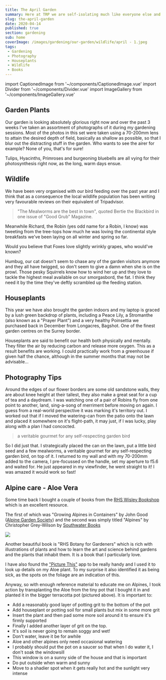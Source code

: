 ```yaml
---
title: The April Garden
summary: Here at TRP we are self-isolating much like everyone else and no walks are taking place beyond the household. So I thought it would be a good idea to explore my very own garden. To treat it as our own micro National Park!
slug: the-april-garden
date: 2020-04-14
published: true
section: gardening
sub: home
coverImage: /images/gardening/our-garden/wildlife/april - 1.jpeg
tags:
 - Gardening
 - Photography
 - Houseplants
 - Wildlife
 - Books
---
```

import CaptionedImage from '~/components/CaptionedImage.vue'
import Divider from '~/components/Divider.vue'
import ImageGallery from '~/components/ImageGallery.vue'

## Garden Plants

Our garden is looking absolutely glorious right now and over the past 3 weeks I've taken an assortment of photographs of it during my gardening sessions. Most of the photos in this set were taken using a 70-200mm lens to attain the desired depth of field, basically as shallow as possible, so that I blur out the distracting stuff in the garden. Who wants to see the airer for example? None of you, that's for sure!

Tulips, Hyacinths, Primroses and burgeoning bluebells are all vying for their photosynthesis right now, as the long, warm days ensue.

<image-gallery folder="/gardening/our-garden/plants" prefix="april" :num="9"/>

## Wildlife

We have been very organised with our bird feeding over the past year and I think that as a consequence the local wildlife population has been writing very favourable reviews on their equivalent of Tripadvisor. 

> "The Mealworms are the best in town", quoted Bertie the Blackbird in one issue of "Good Grub" Magazine. 

Meanwhile Richard, the Robin (yes odd name for a Robin, I know) was tweeting from the tree-tops how much he was loving the continental style breakfasts we've been laying on all winter and spring so far.

Would you believe that Foxes love slightly wrinkly grapes, who would've known?

Humbug, our cat doesn't seem to chase any of the garden visitors anymore and they all have twigged, so don't seem to give a damn when she is on the prowl. Those pesky Squirrels know how to wind her up and they love to tackle the highest meal available on our smorgasbord, the fat. I think they need it by the time they've deftly scrambled up the feeding station.

<image-gallery folder="/gardening/our-garden/wildlife" prefix="april" :num="9"/>

## Houseplants

This year we have also brought the garden indoors and my laptop is graced by a lush green backdrop of plants, including a Peace Lily, a Stromanthe (also known as a "Prayer Plant") and a very healthy Poinsettia we purchased back in December from Longacres, Bagshot. One of the finest garden centres on the Surrey border.

Houseplants are said to benefit our health both physically and mentally. They filter the air by reducing carbon and release more oxygen. This as a result benefits are working. I could practically work from a greenhouse if given half the chance, although in the summer months that may not be advisable...

<image-gallery folder="/gardening/our-garden/houseplants" prefix="april" :num="3"/>

## Photography Tips

<captioned-image alt="Robin" caption="Robin perched on watering-can handle" imgFile="gardening/our-garden/wildlife/april - 1.jpeg" :blog="true"/>

Around the edges of our flower borders are some old sandstone walls, they are about knee height at their tallest, they also make a great seat for a cup of tea and a daydream. I was watching one of a pair of Robins fly from one point to another, land, sing-a-song of merriment before moving on again. I guess from a real-world perspective it was marking it's territory out. I worked out that if I moved the watering-can from the patio onto the lawn and placed it somewhere on it's flight-path, it may just, if I was lucky, play along with a plan I had concocted. 

> a veritable gourmet for any self-respecting garden bird

So I did just that. I strategically placed the can on the lawn, put a little bird seed and a few mealworms, a veritable gourmet for any self-respecting garden bird, on top of it. I returned to my wall and with my 70-200mm added to the camera, I pre-focussed on the handle, set my aperture to f5.6 and waited for. He just appeared in my viewfinder, he went straight to it! I was amazed it would work so fast!

## Alpine care - Aloe Vera

<captioned-image alt="Aloe Vera" caption="Aloe Vera - which was in a tiny pot and becoming pot-bound" imgFile="gardening/our-garden/houseplants/april - 2.jpeg" :blog="true"/>

Some time back I bought a couple of books from the [RHS Wisley Bookshop](https://www.rhs.org.uk/shop) which is an excellent resource. 

The first of which was "Growing Alpines in Containers" by John Good ([Alpine Garden Society](https://www.alpinegardensociety.net/)) and the second was simply titled "Alpines" by Christopher Grey-Wilson by [Southwater Books](http://southwaterbooks.com)

![](https://m.media-amazon.com/images/I/51znE2DGguL.jpg)

Another beautiful book is "RHS Botany for Gardeners" which is rich with illustrations of plants and how to learn the art and science behind gardens and the plants that inhabit them. It is a book that I particularly love.

I have also found the ["Picture This"](https://www.picturethisai.com) app to be really handy and I used it to look up details on my Aloe plant. To my surprise it also identified it as being sick, as the spots on the foliage are an indication of this. 

Anyway, so with enough reference material to educate me on Alpines, I took action by transplanting the Aloe from the tiny pot that I bought it in and planted it in the bigger terracotta pot (pictured above). It is important to:

- Add a reasonably good layer of potting grit to the bottom of the pot
- Add houseplant or potting soil for small plants but mix in some more grit
- Insert the plant and then pad some more soil around it to ensure it's firmly supported
- Finally I added another layer of grit on the top.
- It's soil is never going to remain soggy and wet!
- Don't water, leave it be for awhile
- Aloe and other alpines only need occasional watering
- I probably should put the pot on a saucer so that when I do water it, I don't soak the windowsill
- This window is on a sunny side of the house and that is important
- Do put outside when warm and sunny
- Move to a shadier spot when it gets really hot and the sunlight very intense
